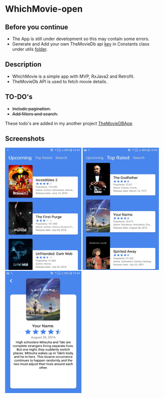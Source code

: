 # WhichMovie-open
Before you continue
------
* The App is still under development so this may contain some errors.<br>
* Generate and Add your own TheMovieDb api [key](https://developers.themoviedb.org/3/getting-started/introduction) in Constants class under utils [folder](https://github.com/Kashish-Sharma/WhichMovie-open/blob/master/app/src/main/java/app/com/moviedb/Utils/Constants.java). <br>


Description
---------
* WhichMovie is a simple app with MVP, RxJava2 and Retrofit.<br>
* TheMovieDb API is used to fetch movie details.

TO-DO's
---------
* ~~Include pagination.~~
* ~~Add filters and search.~~<br>

These todo's are added in my another project [TheMovieDBApp](https://github.com/Kashish-Sharma/TheMovieDBApp)

Screenshots
-----------
<p float="left">
<img src="https://github.com/Kashish-Sharma/WhichMovie-open/blob/master/Screenshots/Screenshot_20180722-154344.jpg" alt="Upcoming" width="250dp" height="400dp"> 
<img src="https://github.com/Kashish-Sharma/WhichMovie-open/blob/master/Screenshots/Screenshot_20180722-154356.jpg" alt="Top Rated" width="250dp" height="400dp">
<img src="https://github.com/Kashish-Sharma/WhichMovie-open/blob/master/Screenshots/Screenshot_20180722-154408.jpg" alt="Details" width="250dp" height="400dp">
</p>
